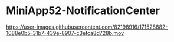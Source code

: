 # MiniApp52-NotificationCenter

https://user-images.githubusercontent.com/82198916/171528882-1088e0b5-31b7-439e-8907-c3efca8d728b.mov
